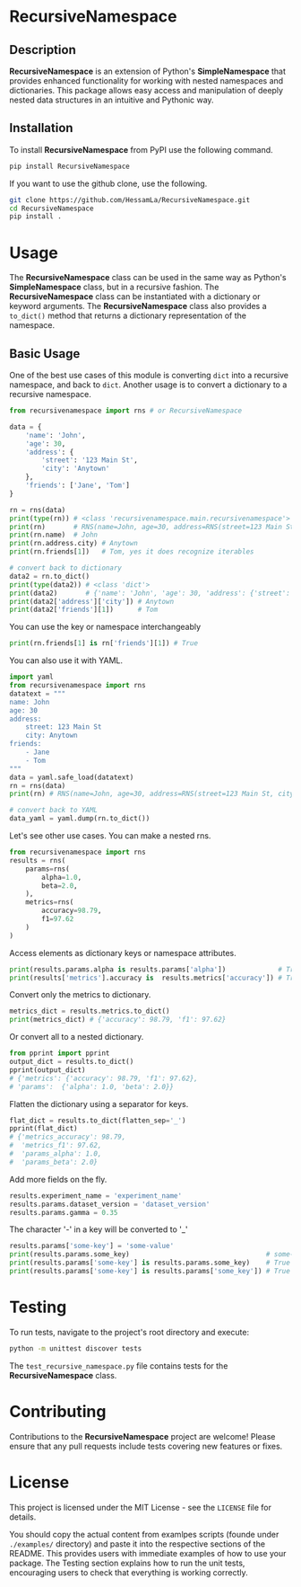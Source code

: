 # RecursiveNamespace

## Description
**RecursiveNamespace** is an extension of Python's **SimpleNamespace** that provides enhanced functionality for working with nested namespaces and dictionaries. This package allows easy access and manipulation of deeply nested data structures in an intuitive and Pythonic way.

## Installation
To install **RecursiveNamespace** from PyPI use the following command.
```bash
pip install RecursiveNamespace
```

If you want to use the github clone, use the following.
```bash
git clone https://github.com/HessamLa/RecursiveNamespace.git
cd RecursiveNamespace
pip install .
```

# Usage

The **RecursiveNamespace** class can be used in the same way as Python's **SimpleNamespace** class, but in a recursive fashion. The **RecursiveNamespace** class can be instantiated with a dictionary or keyword arguments. The **RecursiveNamespace** class also provides a `to_dict()` method that returns a dictionary representation of the namespace.

## Basic Usage
One of the best use cases of this module is converting `dict` into a recursive namespace, and back to `dict`.
Another usage is to convert a dictionary to a recursive namespace.

```python
from recursivenamespace import rns # or RecursiveNamespace

data = {
    'name': 'John',
    'age': 30,
    'address': {
        'street': '123 Main St',
        'city': 'Anytown'
    },
    'friends': ['Jane', 'Tom']
}

rn = rns(data)
print(type(rn)) # <class 'recursivenamespace.main.recursivenamespace'>
print(rn)       # RNS(name=John, age=30, address=RNS(street=123 Main St, city=Anytown))
print(rn.name)  # John
print(rn.address.city) # Anytown
print(rn.friends[1])   # Tom, yes it does recognize iterables

# convert back to dictionary
data2 = rn.to_dict()
print(type(data2)) # <class 'dict'>
print(data2)       # {'name': 'John', 'age': 30, 'address': {'street': '123 Main St', 'city': 'Anytown'}}
print(data2['address']['city']) # Anytown
print(data2['friends'][1])      # Tom
```

You can use the key or namespace interchangeably
```python
print(rn.friends[1] is rn['friends'][1]) # True
```


You can also use it with YAML. 
```python
import yaml
from recursivenamespace import rns
datatext = """
name: John
age: 30
address:
    street: 123 Main St
    city: Anytown
friends:
    - Jane
    - Tom
"""
data = yaml.safe_load(datatext)
rn = rns(data) 
print(rn) # RNS(name=John, age=30, address=RNS(street=123 Main St, city=Anytown))

# convert back to YAML
data_yaml = yaml.dump(rn.to_dict())
```

Let's see other use cases. You can make a nested rns.
```python
from recursivenamespace import rns
results = rns(
    params=rns(
        alpha=1.0,
        beta=2.0,
    ),
    metrics=rns(
        accuracy=98.79,
        f1=97.62
    )
)
```

Access elements as dictionary keys or namespace attributes.
```python
print(results.params.alpha is results.params['alpha'])             # True
print(results['metrics'].accuracy is  results.metrics['accuracy']) # True
```

Convert only the metrics to dictionary.
```python
metrics_dict = results.metrics.to_dict()
print(metrics_dict) # {'accuracy': 98.79, 'f1': 97.62}
```
Or convert all to a nested dictionary.
```python
from pprint import pprint
output_dict = results.to_dict()
pprint(output_dict)
# {'metrics': {'accuracy': 98.79, 'f1': 97.62},
# 'params':  {'alpha': 1.0, 'beta': 2.0}}
```
Flatten the dictionary using a separator for keys.
```python
flat_dict = results.to_dict(flatten_sep='_')
pprint(flat_dict)
# {'metrics_accuracy': 98.79,
#  'metrics_f1': 97.62,
#  'params_alpha': 1.0,
#  'params_beta': 2.0}
```
Add more fields on the fly.
```python
results.experiment_name = 'experiment_name'
results.params.dataset_version = 'dataset_version'
results.params.gamma = 0.35
```

The character '-' in a key will be converted to '_'
```python
results.params['some-key'] = 'some-value'
print(results.params.some_key)                                  # some-value
print(results.params['some-key'] is results.params.some_key)    # True
print(results.params['some-key'] is results.params['some_key']) # True
```

# Testing
To run tests, navigate to the project's root directory and execute:
```bash
python -m unittest discover tests
```

The `test_recursive_namespace.py` file contains tests for the **RecursiveNamespace** class.

# Contributing
Contributions to the **RecursiveNamespace** project are welcome! Please ensure that any pull requests include tests covering new features or fixes.

# License
This project is licensed under the MIT License - see the `LICENSE` file for details.

You should copy the actual content from examlpes scripts (founde under `./examples/` directory) and paste it into the respective sections of the README. This provides users with immediate examples of how to use your package. The Testing section explains how to run the unit tests, encouraging users to check that everything is working correctly.